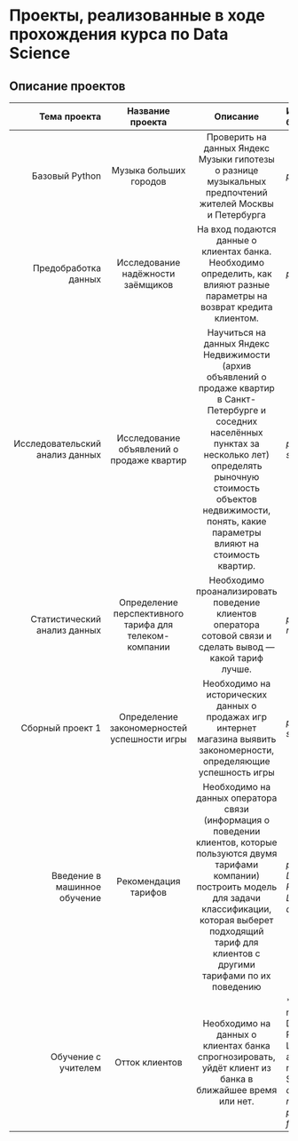 # Проекты, реализованные в ходе прохождения курса по Data Science
 
## Описание проектов

| **Тема проекта** | **Название проекта** | **Описание** | **Используемые библиотеки** |
|----:|:----:|:----:|:----------|
| Базовый Python | Музыка больших городов | Проверить на данных Яндекс Музыки гипотезы о разнице музыкальных предпочтений жителей Москвы и Петербурга | *pandas* |
| Предобработка данных | Исследование надёжности заёмщиков | На вход подаются данные о клиентах банка. Необходимо определить, как влияют разные параметры на возврат кредита клиентом. | *pandas*  |
| Исследовательский анализ данных | Исследование объявлений о продаже квартир | Научиться на данных Яндекс Недвижимости (архив объявлений о продаже квартир в Санкт-Петербурге и соседних населённых пунктах за несколько лет)  определять рыночную стоимость объектов недвижимости, понять, какие параметры влияют на стоимость квартир. | *pandas, matplotlib, seaborn* |
| Статистический анализ данных | Определение перспективного тарифа для телеком-компании | Необходимо проанализировать поведение клиентов оператора сотовой связи и сделать вывод — какой тариф лучше. | *pandas, matplotlib, numpy, scipy* |
| Сборный проект 1 | Определение закономерностей успешности игры | Необходимо на исторических данных о продажах игр интернет магазина выявить закономерности, определяющие успешность игры | *pandas, matplotlib, seaborn, numpy, scipy* |
| Введение в машинное обучение | Рекомендация тарифов | Необходимо на данных оператора связи (информация о поведении клиентов, которые пользуются двумя тарифами компании) построить модель для задачи классификации, которая выберет подходящий тариф для клиентов с другими тарифами по их поведению | *pandas, sklearn, DecisionTreeClassifier, RandomForestClassifier, LogisticRegression, accuracy_score* |
| Обучение с учителем | Отток клиентов | Необходимо на данных о клиентах банка спрогнозировать, уйдёт клиент из банка в ближайшее время или нет. | *pandas, matplotlib, numpy, sklearn, DecisionTreeClassifier, RandomForestClassifier, LogisticRegression, accuracy_score, roc_curve, StandardScaler, *confusion_matrix, recall_score, precision_score, f1_score, roc_auc_score* |
